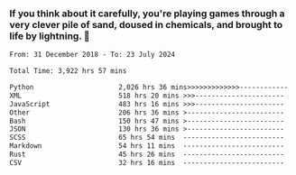 ### If you think about it carefully, you're playing games through a very clever pile of sand, doused in chemicals, and brought to life by lightning.  👋


<!--START_SECTION:waka-->

```txt
From: 31 December 2018 - To: 23 July 2024

Total Time: 3,922 hrs 57 mins

Python                     2,026 hrs 36 mins>>>>>>>>>>>>>------------   51.67 %
XML                        518 hrs 20 mins >>>----------------------   13.21 %
JavaScript                 483 hrs 16 mins >>>----------------------   12.32 %
Other                      206 hrs 36 mins >------------------------   05.27 %
Bash                       150 hrs 47 mins >------------------------   03.84 %
JSON                       130 hrs 36 mins >------------------------   03.33 %
SCSS                       65 hrs 54 mins  -------------------------   01.68 %
Markdown                   54 hrs 11 mins  -------------------------   01.38 %
Rust                       45 hrs 26 mins  -------------------------   01.16 %
CSV                        32 hrs 16 mins  -------------------------   00.82 %
```

<!--END_SECTION:waka-->
